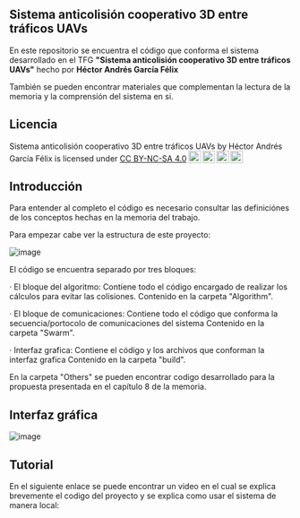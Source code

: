 ## Sistema anticolisión cooperativo 3D entre tráficos UAVs

En este repositorio se encuentra el código que conforma el sistema desarrollado en el TFG **"Sistema anticolisión cooperativo 3D entre tráficos UAVs"** 
hecho por **Héctor Andrés García Félix**

También se pueden encontrar materiales que complementan la lectura de la memoria y la comprensión del sistema en si.

## Licencia
<p xmlns:cc="http://creativecommons.org/ns#" xmlns:dct="http://purl.org/dc/terms/"><span property="dct:title">Sistema anticolisión cooperativo 3D entre tráficos UAVs</span> by <span property="cc:attributionName">Héctor Andrés García Félix</span> is licensed under <a href="http://creativecommons.org/licenses/by-nc-sa/4.0/?ref=chooser-v1" target="_blank" rel="license noopener noreferrer" style="display:inline-block;">CC BY-NC-SA 4.0<img style="height:22px!important;margin-left:3px;vertical-align:text-bottom;" src="https://mirrors.creativecommons.org/presskit/icons/cc.svg?ref=chooser-v1"><img style="height:22px!important;margin-left:3px;vertical-align:text-bottom;" src="https://mirrors.creativecommons.org/presskit/icons/by.svg?ref=chooser-v1"><img style="height:22px!important;margin-left:3px;vertical-align:text-bottom;" src="https://mirrors.creativecommons.org/presskit/icons/nc.svg?ref=chooser-v1"><img style="height:22px!important;margin-left:3px;vertical-align:text-bottom;" src="https://mirrors.creativecommons.org/presskit/icons/sa.svg?ref=chooser-v1"></a></p>


## Introducción
Para entender al completo el código es necesario consultar las definiciónes de los conceptos hechas en la memoria del trabajo.

Para empezar cabe ver la estructura de este proyecto:

![image](https://github.com/Hector8AeroInge/TFG_Hector_Andres_Garcia_Felix/assets/114103584/6487752d-c8e2-4c7b-87d2-d271eb627ef8)

El código se encuentra separado por tres bloques:

· El bloque del algoritmo: Contiene todo el código encargado de realizar los cálculos para evitar las colisiones. Contenido en la carpeta "Algorithm".

· El bloque de comunicaciones: Contiene todo el código que conforma la secuencia/portocolo de comunicaciones del sistema Contenido en la carpeta "Swarm".

· Interfaz grafica: Contiene el código y los archivos que conforman la interfaz grafica Contenido en la carpeta "build".

En la carpeta "Others" se pueden encontrar codigo desarrollado para la propuesta presentada en el capítulo 8 de la memoria.

## Interfaz gráfica

![image](https://github.com/Hector8AeroInge/TFG_Hector_Andres_Garcia_Felix/assets/114103584/82213f1b-aae8-415d-b491-3404d13433fd)





## Tutorial
En el siguiente enlace se puede encontrar un video en el cual se explica brevemente el codigo del proyecto y se explica como usar el sistema de manera local:
